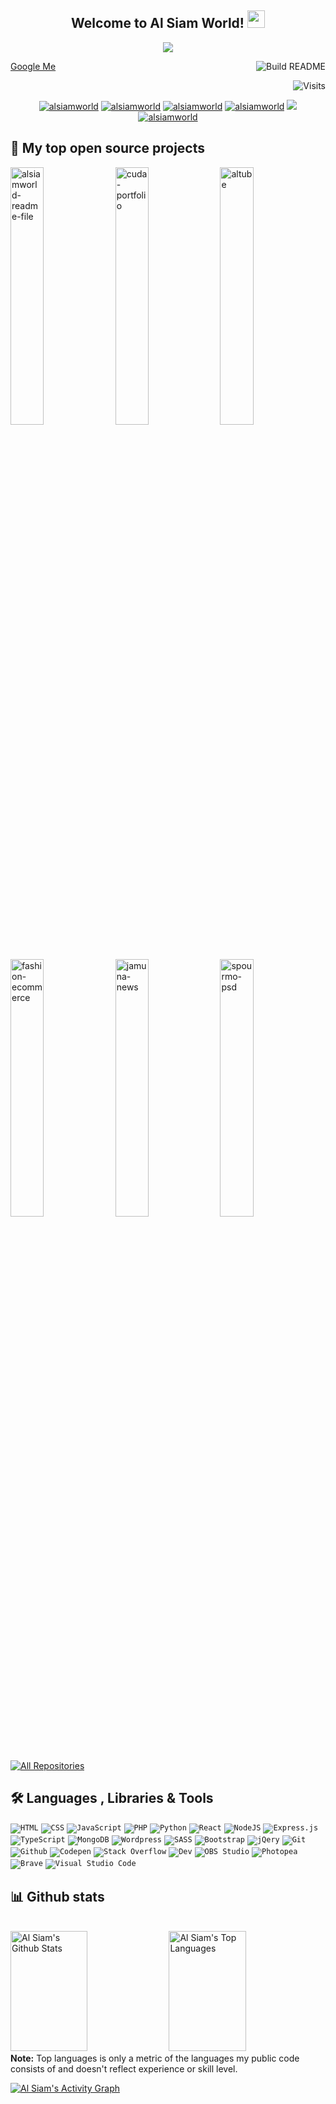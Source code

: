 <h2 align="center">
  Welcome to Al Siam World!
  <img src="https://media.giphy.com/media/hvRJCLFzcasrR4ia7z/giphy.gif" width="28">
</h2>

<!-- Typing SVG by DenverCoder1 - https://github.com/DenverCoder1/readme-typing-svg -->
<p align="center">
  <a href="https://github.com/alsiamworld"><img src="https://readme-typing-svg.herokuapp.com/?lines=Self%20Taught%20Programmer;Front%20End%20Developer;1.5%2B%20years%20of%20coding%20experience;Always%20learning%20new%20things&center=true&width=380&height=45"></a>
</p>

<!-- Badges template - https://github.com/badges/shields -->
<!-- YouTube Stats - https://github.com/DenverCoder1/github-readme-youtube-stats -->
<!-- View counter - https://github.com/DenverCoder1/Simple-View-Counter -->

<a href="https://www.google.com/search?q=alsiamworld">Google Me</a>
<a href="https://github.com/alsiamworld/alsiamworld/"><img src="https://github.com/vidyabhandary/vidyabhandary/workflows/Build%20README/badge.svg" align="right" alt="Build README"></a>

<a href="https://visitor-badge.laobi.icu/badge?page_id=alsiamworld.visitor-badge&title=Visits"><img src="https://visitor-badge.laobi.icu/badge?page_id=alsiamworld.visitor-badge&title=Visits" align="right" alt="Visits"></a>

<p><br></p>
<p align="center">
  <a href="https://alsiam.com" target="blank"><img src="https://img.shields.io/badge/Website-DC143C?style=for-the-badge&logo=medium&logoColor=white" alt="alsiamworld" /></a> 
  <a href="https://in.linkedin.com/in/alsiamworld" target="blank"><img src="https://img.shields.io/badge/LinkedIn-0077B5?style=for-the-badge&logo=linkedin&logoColor=white" alt="alsiamworld"/></a> <a href="https://dev.to/alsiamworld" target="blank"><img src="https://img.shields.io/badge/dev.to-0A0A0A?style=for-the-badge&logo=dev.to&logoColor=white" alt="alsiamworld" /></a>
  <a href="https://instagram.com/alsiamworld" target="blank"><img src="https://img.shields.io/badge/Instagram-fe4164?style=for-the-badge&logo=instagram&logoColor=white" alt="alsiamworld" /></a> 
  <a href="https://twitter.com/alsiamworld" target="blank"><img src="https://img.shields.io/badge/Twitter-1DA1F2?style=for-the-badge&logo=twitter&logoColor=white" /></a> 
    <a href="https://facebook.com/alsiamworld" target="blank"><img src="https://img.shields.io/badge/Facebook-20BEFF?&style=for-the-badge&logo=facebook&logoColor=white" alt="alsiamworld"  /></a> 
</p>

## 📘 My top open source projects

<!-- Repo info cards - https://github.com/anuraghazra/github-readme-stats -->
<!-- Small repo cards (fork) - https://github.com/DenverCoder1/github-readme-stats -->
<p align="left">
  <a href="https://github.com/alsiamworld/alsiamworld" target="blank"><img width="32.5%" src="https://denvercoder1-github-readme-stats.vercel.app/api/pin/?username=alsiamworld&repo=alsiamworld&theme=react&bg_color=1F222E&title_color=F85D7F&icon_color=F8D866&hide_border=true&show_icons=false" alt="alsiamworld-readme-file"></a>
  <a href="https://github.com/alsiamworld/cuda-portfolio" target="blank"><img width="32.5%" src="https://denvercoder1-github-readme-stats.vercel.app/api/pin/?username=alsiamworld&repo=cuda-portfolio&theme=react&bg_color=1F222E&title_color=F85D7F&icon_color=F8D866&hide_border=true&show_icons=false" alt="cuda-portfolio"></a>
  <a href="https://github.com/alsiamworld/altube" target="blank"><img width="32.5%" src="https://denvercoder1-github-readme-stats.vercel.app/api/pin/?username=alsiamworld&repo=altube&theme=react&bg_color=1F222E&title_color=F85D7F&icon_color=F8D866&hide_border=true&show_icons=false" alt="altube"></a>
 <a href="https://github.com/alsiamworld/fashion-ecommerce" target="blank"><img width="32.5%" src="https://denvercoder1-github-readme-stats.vercel.app/api/pin/?username=alsiamworld&repo=fashion-ecommerce&theme=react&bg_color=1F222E&title_color=F85D7F&icon_color=F8D866&hide_border=true&show_icons=false" alt="fashion-ecommerce"></a>
  <a href="https://github.com/alsiamworld/jamuna-news" target="blank"><img width="32.5%" src="https://denvercoder1-github-readme-stats.vercel.app/api/pin/?username=alsiamworld&repo=jamuna-news&theme=react&bg_color=1F222E&title_color=F85D7F&icon_color=F8D866&hide_border=true&show_icons=false" alt="jamuna-news"></a>
  <a href="https://github.com/alsiamworld/spourmo" target="blank"><img width="32.5%" src="https://denvercoder1-github-readme-stats.vercel.app/api/pin/?username=alsiamworld&repo=spourmo&theme=react&bg_color=1F222E&title_color=F85D7F&icon_color=F8D866&hide_border=true&show_icons=false" alt="spourmo-psd"></a>
</p>

<p align="left">
  <a href="https://github.com/alsiamworld?tab=repositories" target="_blank"><img alt="All Repositories" title="All Repositories" src="https://img.shields.io/badge/-All%20Repos-2962FF?style=for-the-badge&logo=koding&logoColor=white"/></a>
</p>

<!-- Some badges are from https://github.com/Ileriayo/markdown-badges -->

## 🛠️ Languages , Libraries & Tools

<p>
    <code href="#"><img alt="HTML" src="https://img.shields.io/badge/HTML%20-%23E34F26.svg?logo=html5&logoColor=white"></code>
    <code href="#"><img alt="CSS" src="https://img.shields.io/badge/CSS%20-%231572B6.svg?logo=css3&logoColor=white"></code>
    <code href="#"><img alt="JavaScript" src="https://img.shields.io/badge/JavaScript%20-%23F7DF1E.svg?logo=javascript&logoColor=black"></code>
    <code href="#"><img alt="PHP" src="https://img.shields.io/badge/PHP-%23777BB4.svg?logo=php&logoColor=white"></code>
    <code href="#"><img alt="Python" src="https://img.shields.io/badge/Python%20-%2314354C.svg?logo=python&logoColor=white"></code>
    <code href="#"><img alt="React" src="https://img.shields.io/badge/React%20-%2320232a.svg?logo=react&logoColor=%2361DAFB"></code>
    <code href="#"><img alt="NodeJS" src="https://img.shields.io/badge/Node.js%20-%2343853D.svg?logo=node.js&logoColor=white"></code>
    <code href="#"><img alt="Express.js" src="https://img.shields.io/badge/Express.js%20-%23404d59.svg?logo=express&logoColor=white"></code>
    <code href="#"><img alt="TypeScript" src="https://img.shields.io/badge/TypeScript%20- %23007ACC.svg?logo=typescript&logoColor=white"></code>
    <code href="#"><img alt="MongoDB" src ="https://img.shields.io/badge/MongoDB-%234ea94b.svg?logo=mongodb&logoColor=white"></code>
    <code href="#"><img alt="Wordpress" src="https://img.shields.io/badge/Wordpress-21759B?logo=wordpress&logoColor=white"></code>
    <code href="#"><img alt="SASS" src="https://img.shields.io/badge/Sass%20-hotpink.svg?logo=SASS&logoColor=white"></code>
    <code href="#"><img alt="Bootstrap" src="https://img.shields.io/badge/Bootstrap%20-%234D97FF.svg?logo=Bootstrap&logoColor=white"></code>
    <code href="#"><img alt="jQery" src="https://img.shields.io/badge/jQery%20-%23430098.svg?logo=jQery&logoColor=white"></code>
    <code href="#"><img alt="Git" src="https://img.shields.io/badge/Git%20-%23F05033.svg?logo=git&logoColor=white"></code>
    <code href="#"><img alt="Github" src="https://img.shields.io/badge/Github%20-%23F05033.svg?logo=github&logoColor=white"></code>
    <code href="#"><img alt="Codepen" src="https://img.shields.io/badge/Codepen-000000.svg?logo=codepen&logoColor=white"></code>
    <code href="#"><img alt="Stack Overflow" src="https://img.shields.io/badge/-Stack%20Overflow-FE7A16?logo=stack-overflow&logoColor=white"></code>
    <code href="#"><img alt="Dev" src="https://img.shields.io/badge/Dev-FE7A16?logo=stack-dev&logoColor=white"></code>
    <code href="#"><img alt="OBS Studio" src="https://img.shields.io/badge/-OBS%20Studio-302E31?logo=obs-studio&logoColor=white"></code>
    <code href="#"><img alt="Photopea" src="https://img.shields.io/badge/Photopea-18A497?logo=photopea&logoColor=white"></code>
    <code href="#"><img alt="Brave" src="https://img.shields.io/badge/-Brave-FB542B?logo=brave&logoColor=white"></code>
    <code href="#"><img alt="Visual Studio Code" src="https://img.shields.io/badge/Visual%20Studio%20Code-0078d7.svg?logo=visual-studio-code&logoColor=white"></code>
  
</p>

## 📊 Github stats

<!-- https://github.com/anuraghazra/github-readme-stats -->
<a> 
  <br/>
    <a href="https://github.com/alsiamworld"><img alt="Al Siam's Github Stats" src="https://denvercoder1-github-readme-stats.vercel.app/api?username=alsiamworld&show_icons=true&count_private=true&theme=react&hide_border=true&bg_color=1F222E&title_color=F85D7F&icon_color=F8D866" height="192px" width="49.5%"/></a>
  <a href="https://github.com/alsiamworld"><img alt="Al Siam's Top Languages" src="https://denvercoder1-github-readme-stats.vercel.app/api/top-langs/?username=alsiamworld&langs_count=8&layout=compact&theme=react&hide_border=true&bg_color=1F222E&title_color=F85D7F&icon_color=F8D866" height="192px" width="49.5%"/></a>
  <br/>
  <b>Note:</b> Top languages is only a metric of the languages my public code consists of and doesn't reflect experience or skill level.
</a>
<p></p>
<!-- https://github.com/ashutosh00710/github-readme-activity-graph -->
<a href="https://github.com/alsiamworld"><img alt="Al Siam's Activity Graph" src="https://activity-graph.herokuapp.com/graph?username=alsiamworld&bg_color=1F222E&color=F8D866&line=F85D7F&point=FFFFFF&hide_border=true" /></a>

